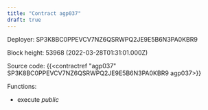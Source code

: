 ```yaml
---
title: "Contract agp037"
draft: true
---
```

Deployer: SP3K8BC0PPEVCV7NZ6QSRWPQ2JE9E5B6N3PA0KBR9


 



Block height: 53968 (2022-03-28T01:31:01.000Z)

Source code: {{<contractref "agp037" SP3K8BC0PPEVCV7NZ6QSRWPQ2JE9E5B6N3PA0KBR9 agp037>}}

Functions:

* execute _public_
